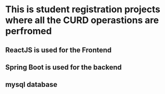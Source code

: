 # This is student registration projects where all the CURD operastions are perfromed 
## ReactJS is used for the Frontend 
## Spring Boot is used for the backend
## mysql database 